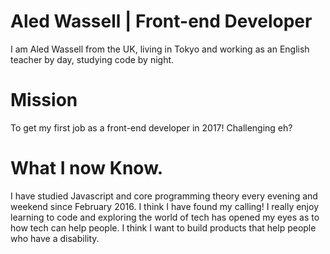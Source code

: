 # Aled Wassell | Front-end Developer
I am Aled Wassell from the UK, living in Tokyo and working as an English teacher by day, studying code by night.

# Mission
To get my first job as a front-end developer in 2017!
Challenging eh?

# What I now Know.
I have studied Javascript and core programming theory every evening and weekend since February 2016.
I think I have found my calling!
I really enjoy learning to code and exploring the world of tech has opened my eyes as to how tech can help people.
I think I want to build products that help people who have a disability.
